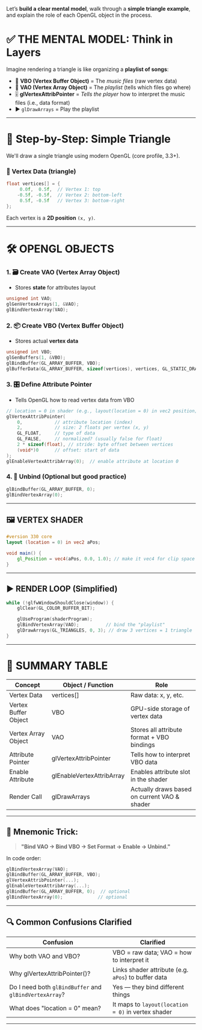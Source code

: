 
Let’s **build a clear mental model**, walk through a **simple triangle example**, and explain the role of each OpenGL object in the process.


# ✅ THE MENTAL MODEL: Think in Layers

Imagine rendering a triangle is like organizing a **playlist of songs**:

- 🎵 **VBO (Vertex Buffer Object)** = The _music files_ (raw vertex data)
- 📄 **VAO (Vertex Array Object)** = The _playlist_ (tells which files go where)
- 🎚️ **glVertexAttribPointer** = _Tells the player_ how to interpret the music files (i.e., data format)
- ▶️ `glDrawArrays` = Play the playlist

---

# 🧱 Step-by-Step: Simple Triangle

We'll draw a single triangle using modern OpenGL (core profile, 3.3+).

### 🧩 Vertex Data (triangle)

```cpp
float vertices[] = {
     0.0f,  0.5f,  // Vertex 1: top
    -0.5f, -0.5f,  // Vertex 2: bottom-left
     0.5f, -0.5f   // Vertex 3: bottom-right
};

```
Each vertex is a **2D position** `(x, y)`.

---

# 🛠️ OPENGL OBJECTS

### 1. 🗃️ Create VAO (Vertex Array Object)

- Stores **state** for attributes layout
    
```cpp
unsigned int VAO;
glGenVertexArrays(1, &VAO);
glBindVertexArray(VAO);

```

### 2. 📦 Create VBO (Vertex Buffer Object)

- Stores actual **vertex data**
    
```cpp
unsigned int VBO;
glGenBuffers(1, &VBO);
glBindBuffer(GL_ARRAY_BUFFER, VBO);
glBufferData(GL_ARRAY_BUFFER, sizeof(vertices), vertices, GL_STATIC_DRAW);

```

### 3. 🎛️ Define Attribute Pointer

- Tells OpenGL how to read vertex data from VBO
    
```cpp
// location = 0 in shader (e.g., layout(location = 0) in vec2 position;)
glVertexAttribPointer(
    0,            // attribute location (index)
    2,            // size: 2 floats per vertex (x, y)
    GL_FLOAT,     // type of data
    GL_FALSE,     // normalized? (usually false for float)
    2 * sizeof(float), // stride: byte offset between vertices
    (void*)0      // offset: start of data
);
glEnableVertexAttribArray(0);  // enable attribute at location 0

```

### 4. 🧼 Unbind (Optional but good practice)

```cpp
glBindBuffer(GL_ARRAY_BUFFER, 0);
glBindVertexArray(0);

```

---

## 🖼️ VERTEX SHADER

```glsl
#version 330 core
layout (location = 0) in vec2 aPos;

void main() {
    gl_Position = vec4(aPos, 0.0, 1.0); // make it vec4 for clip space
}

```

---

## ▶️ RENDER LOOP (Simplified)

```cpp
while (!glfwWindowShouldClose(window)) {
    glClear(GL_COLOR_BUFFER_BIT);

    glUseProgram(shaderProgram);
    glBindVertexArray(VAO);          // bind the "playlist"
    glDrawArrays(GL_TRIANGLES, 0, 3); // draw 3 vertices = 1 triangle
}

```
---

# 🧠 SUMMARY TABLE

| Concept              | Object / Function         | Role                                         |
| -------------------- | ------------------------- | -------------------------------------------- |
| Vertex Data          | vertices[]                | Raw data: x, y, etc.                         |
| Vertex Buffer Object | VBO                       | GPU-side storage of vertex data              |
| Vertex Array Object  | VAO                       | Stores all attribute format + VBO bindings   |
| Attribute Pointer    | glVertexAttribPointer     | Tells how to interpret VBO data              |
| Enable Attribute     | glEnableVertexAttribArray | Enables attribute slot in the shader         |
| Render Call          | glDrawArrays              | Actually draws based on current VAO & shader |

---

## 📌 Mnemonic Trick:

> **"Bind VAO → Bind VBO → Set Format → Enable → Unbind."**

In code order:

```cpp
glBindVertexArray(VAO);
glBindBuffer(GL_ARRAY_BUFFER, VBO);
glVertexAttribPointer(...);
glEnableVertexAttribArray(...);
glBindBuffer(GL_ARRAY_BUFFER, 0);  // optional
glBindVertexArray(0);             // optional


```

---

## 🔍 Common Confusions Clarified

| Confusion                                              | Clarified                                           |
| ------------------------------------------------------ | --------------------------------------------------- |
| Why both VAO and VBO?                                  | VBO = raw data; VAO = how to interpret it           |
| Why glVertexAttribPointer()?                           | Links shader attribute (e.g. `aPos`) to buffer data |
| Do I need both `glBindBuffer` and `glBindVertexArray`? | Yes — they bind different things                    |
| What does "location = 0" mean?                         | It maps to `layout(location = 0)` in vertex shader  |


---